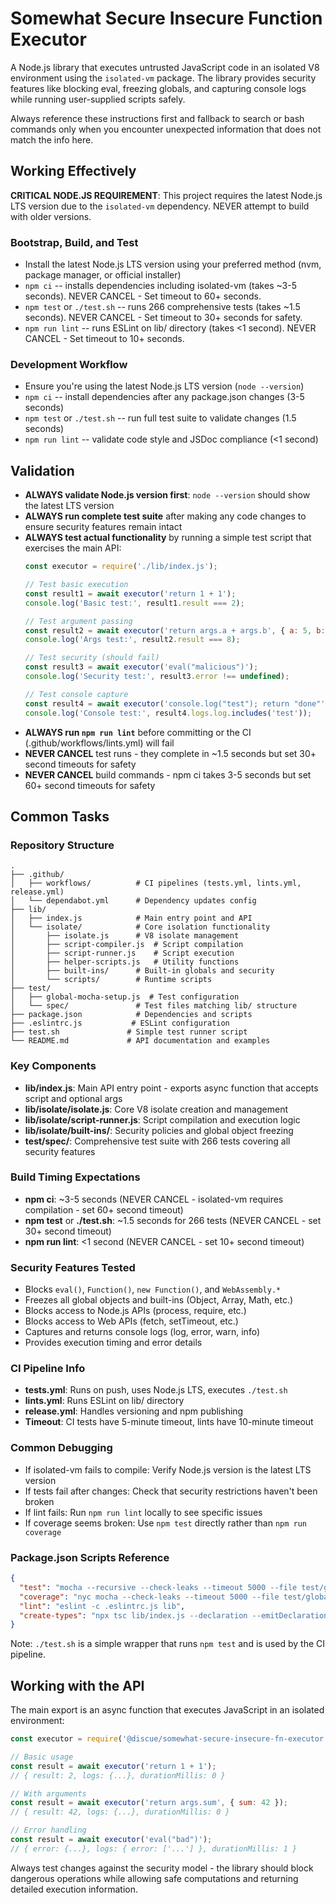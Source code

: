 # Somewhat Secure Insecure Function Executor

A Node.js library that executes untrusted JavaScript code in an isolated V8 environment using the `isolated-vm` package. The library provides security features like blocking eval, freezing globals, and capturing console logs while running user-supplied scripts safely.

Always reference these instructions first and fallback to search or bash commands only when you encounter unexpected information that does not match the info here.

## Working Effectively

**CRITICAL NODE.JS REQUIREMENT**: This project requires the latest Node.js LTS version due to the `isolated-vm` dependency. NEVER attempt to build with older versions.

### Bootstrap, Build, and Test
- Install the latest Node.js LTS version using your preferred method (nvm, package manager, or official installer)
- `npm ci` -- installs dependencies including isolated-vm (takes ~3-5 seconds). NEVER CANCEL - Set timeout to 60+ seconds.
- `npm test` or `./test.sh` -- runs 266 comprehensive tests (takes ~1.5 seconds). NEVER CANCEL - Set timeout to 30+ seconds for safety.
- `npm run lint` -- runs ESLint on lib/ directory (takes <1 second). NEVER CANCEL - Set timeout to 10+ seconds.

### Development Workflow
- Ensure you're using the latest Node.js LTS version (`node --version`)
- `npm ci` -- install dependencies after any package.json changes (3-5 seconds)
- `npm test` or `./test.sh` -- run full test suite to validate changes (1.5 seconds)
- `npm run lint` -- validate code style and JSDoc compliance (<1 second)

## Validation

- **ALWAYS validate Node.js version first**: `node --version` should show the latest LTS version
- **ALWAYS run complete test suite** after making any code changes to ensure security features remain intact
- **ALWAYS test actual functionality** by running a simple test script that exercises the main API:
  ```javascript
  const executor = require('./lib/index.js');
  
  // Test basic execution
  const result1 = await executor('return 1 + 1');
  console.log('Basic test:', result1.result === 2);
  
  // Test argument passing
  const result2 = await executor('return args.a + args.b', { a: 5, b: 3 });
  console.log('Args test:', result2.result === 8);
  
  // Test security (should fail)
  const result3 = await executor('eval("malicious")');
  console.log('Security test:', result3.error !== undefined);
  
  // Test console capture
  const result4 = await executor('console.log("test"); return "done"');
  console.log('Console test:', result4.logs.log.includes('test'));
  ```
- **ALWAYS run `npm run lint`** before committing or the CI (.github/workflows/lints.yml) will fail
- **NEVER CANCEL** test runs - they complete in ~1.5 seconds but set 30+ second timeouts for safety
- **NEVER CANCEL** build commands - npm ci takes 3-5 seconds but set 60+ second timeouts for safety

## Common Tasks

### Repository Structure
```
.
├── .github/
│   ├── workflows/          # CI pipelines (tests.yml, lints.yml, release.yml)
│   └── dependabot.yml      # Dependency updates config
├── lib/
│   ├── index.js            # Main entry point and API
│   └── isolate/            # Core isolation functionality
│       ├── isolate.js      # V8 isolate management
│       ├── script-compiler.js  # Script compilation
│       ├── script-runner.js    # Script execution
│       ├── helper-scripts.js   # Utility functions
│       ├── built-ins/      # Built-in globals and security
│       └── scripts/        # Runtime scripts
├── test/
│   ├── global-mocha-setup.js  # Test configuration
│   └── spec/               # Test files matching lib/ structure
├── package.json            # Dependencies and scripts
├── .eslintrc.js           # ESLint configuration
├── test.sh               # Simple test runner script
└── README.md             # API documentation and examples
```

### Key Components
- **lib/index.js**: Main API entry point - exports async function that accepts script and optional args
- **lib/isolate/isolate.js**: Core V8 isolate creation and management
- **lib/isolate/script-runner.js**: Script compilation and execution logic
- **lib/isolate/built-ins/**: Security policies and global object freezing
- **test/spec/**: Comprehensive test suite with 266 tests covering all security features

### Build Timing Expectations
- **npm ci**: ~3-5 seconds (NEVER CANCEL - isolated-vm requires compilation - set 60+ second timeout)
- **npm test** or **./test.sh**: ~1.5 seconds for 266 tests (NEVER CANCEL - set 30+ second timeout)
- **npm run lint**: <1 second (NEVER CANCEL - set 10+ second timeout)

### Security Features Tested
- Blocks `eval()`, `Function()`, `new Function()`, and `WebAssembly.*`
- Freezes all global objects and built-ins (Object, Array, Math, etc.)
- Blocks access to Node.js APIs (process, require, etc.)
- Blocks access to Web APIs (fetch, setTimeout, etc.)
- Captures and returns console logs (log, error, warn, info)
- Provides execution timing and error details

### CI Pipeline Info
- **tests.yml**: Runs on push, uses Node.js LTS, executes `./test.sh`
- **lints.yml**: Runs ESLint on lib/ directory
- **release.yml**: Handles versioning and npm publishing
- **Timeout**: CI tests have 5-minute timeout, lints have 10-minute timeout

### Common Debugging
- If isolated-vm fails to compile: Verify Node.js version is the latest LTS version
- If tests fail after changes: Check that security restrictions haven't been broken
- If lint fails: Run `npm run lint` locally to see specific issues
- If coverage seems broken: Use `npm test` directly rather than `npm run coverage`

### Package.json Scripts Reference
```json
{
  "test": "mocha --recursive --check-leaks --timeout 5000 --file test/global-mocha-setup.js",
  "coverage": "nyc mocha --check-leaks --timeout 5000 --file test/global-mocha-setup.js", 
  "lint": "eslint -c .eslintrc.js lib",
  "create-types": "npx tsc lib/index.js --declaration --emitDeclarationOnly --allowJs --lib es2022"
}
```

Note: `./test.sh` is a simple wrapper that runs `npm test` and is used by the CI pipeline.

## Working with the API

The main export is an async function that executes JavaScript in an isolated environment:

```javascript
const executor = require('@discue/somewhat-secure-insecure-fn-executor');

// Basic usage
const result = await executor('return 1 + 1');
// { result: 2, logs: {...}, durationMillis: 0 }

// With arguments  
const result = await executor('return args.sum', { sum: 42 });
// { result: 42, logs: {...}, durationMillis: 0 }

// Error handling
const result = await executor('eval("bad")');
// { error: {...}, logs: { error: ['...'] }, durationMillis: 1 }
```

Always test changes against the security model - the library should block dangerous operations while allowing safe computations and returning detailed execution information.